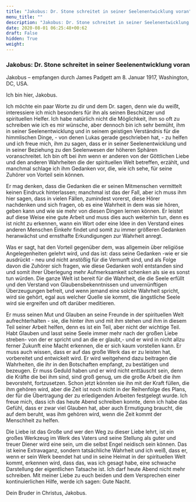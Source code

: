 ```yaml
---
title: "Jakobus: Dr. Stone schreitet in seiner Seelenentwicklung voran"
menu_title: ""
description: "Jakobus: Dr. Stone schreitet in seiner Seelenentwicklung voran"
date: 2020-08-01 06:25:48+00:62
draft: False
hidden: True
weight:
---
```

### Jakobus: Dr. Stone schreitet in seiner Seelenentwicklung voran

Jakobus – empfangen durch James Padgett am 8. Januar 1917, Washington, DC, USA.

Ich bin hier, Jakobus.

Ich möchte ein paar Worte zu dir und dem Dr. sagen, denn wie du weißt, interessiere ich mich besonders für ihn als seinen Beschützer und spirituellen Helfer. Ich habe natürlich nicht die Möglichkeit, ihm so oft zu schreiben wie ich es mir wünsche, aber dennoch bin ich sehr bemüht, ihm in seiner Seelenentwicklung und in seinem geistigen Verständnis für die himmlischen Dinge, - von denen Lukas gerade geschrieben hat, - zu helfen und ich freue mich, ihm zu sagen, dass er in seiner Seelenentwicklung und in seiner Beziehung zu den Seelenwesen der höheren Sphären voranschreitet. Ich bin oft bei ihm wenn er anderen von der Göttlichen Liebe und den anderen Wahrheiten die der spirituellen Welt betreffen, erzählt, und manchmal schlage ich ihm Gedanken vor, die, wie ich sehe, für seine Zuhörer von Vorteil sein können.  

Er mag denken, dass die Gedanken die er seinen Mitmenschen vermittelt keinen Eindruck hinterlassen; manchmal ist das der Fall, aber ich muss ihm hier sagen, dass in vielen Fällen, zumindest vorerst,  diese Hörer nachdenken und sich fragen, ob es eine Wahrheit in dem was sie hören, geben kann und wie sie mehr von diesen Dingen lernen können. Er leistet auf diese Weise eine gute Arbeit und muss dies auch weiterhin tun, denn es ist nicht zu erkennen, wann ein Wort oder eine Idee in den Verstand eines anderen Menschen Einkehr findet und somit zu immer größeren Gedanken heranwächst und ernsthafte Erkundigungen zur Wahrheit anregt.  

Was er sagt, hat den Vorteil gegenüber dem, was allgemein über religiöse Angelegenheiten gelehrt wird, und das ist: dass seine Gedanken -wie er sie ausdrückt - neu und nicht anstößig für die Vernunft sind, und als Folge davon die Zuhörer sich fragen, wie diese Gedanken wohl entstanden sind und somit ihrer Überlegung mehr Aufmerksamkeit schenken als sie es sonst tun würden. Die ganze Welt ist bereit für die Wahrheit, die die Seele erfüllt und den Verstand von Glaubensbekenntnissen und unvernünftigen Überzeugungen befreit, und wenn jemand eine solche Wahrheit spricht, wird sie gehört, egal aus welcher Quelle sie kommt, die ängstliche Seele wird sie ergreifen und oft darüber meditieren.  

Er muss seinen Mut und Glauben an seine Freunde in der spirituellen Welt aufrechterhalten - sie, die hinter ihm und mit ihm stehen und ihm in diesem Teil seiner Arbeit helfen, denn es ist ein Teil, aber nicht der wichtige Teil. Habt Glauben und lasst seine Seele immer mehr nach der großen Liebe streben- von der er spricht und an die er glaubt,- und er wird in nicht allzu ferner Zukunft eine Macht erkennen, die er sich kaum vorstellen kann. Er muss auch wissen, dass er auf das große Werk das er zu leisten hat, vorbereitet und entwickelt wird. Er wird weitgehend dazu beitragen die Wahrheiten, die ihr in den Botschaften empfangt, zu bestätigen und bezeugen. Er muss Geduld haben und er wird nicht enttäuscht sein, denn die Kräfte die bei ihm sind, sind groß genug, um die große Arbeit die ihm bevorsteht, fortzusetzen. Schon jetzt könnten sie ihn mit der Kraft füllen, die ihm gehören wird, aber die Zeit ist noch nicht in der Reihenfolge des Plans, der für die Übertragung der zu erledigenden Arbeiten festgelegt wurde. Ich freue mich, dass ich das heute Abend schreiben konnte, denn ich habe das Gefühl, dass er zwar viel Glauben hat, aber auch Ermutigung braucht, die auf dem beruht, was ihm gehören wird, wenn die Zeit kommt der Menschheit zu helfen.

Die Liebe ist das Große und wer den Weg zu dieser Liebe lehrt, ist ein großes Werkzeug im Werk des Vaters und seine Stellung als guter und treuer Diener wird eine sein, um die selbst Engel neidisch sein können. Das ist keine Extravaganz, sondern tatsächliche Wahrheit und ich weiß, dass er, wenn er sein Werk beendet hat und in seine Heimat in der spirituellen Welt kommt, erkennen wird, dass das, was ich gesagt habe, eine schwache Darstellung der eigentlichen Tatsache ist. Ich darf heute Abend nicht mehr schreiben. Mit meiner Liebe zu euch beiden und dem Versprechen einer kontinuierlichen Hilfe, werde ich sagen: Gute Nacht.

Dein Bruder in Christus, Jakobus.
